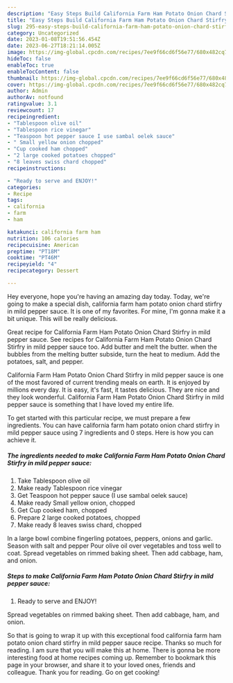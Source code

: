 ```yaml
---
description: "Easy Steps Build California Farm Ham Potato Onion Chard Stirfry in mild pepper sauce the Very Delicious"
title: "Easy Steps Build California Farm Ham Potato Onion Chard Stirfry in mild pepper sauce the Very Delicious"
slug: 295-easy-steps-build-california-farm-ham-potato-onion-chard-stirfry-in-mild-pepper-sauce-the-very-delicious
category: Uncategorized
date: 2023-01-08T19:51:56.454Z
date: 2023-06-27T18:21:14.005Z
image: https://img-global.cpcdn.com/recipes/7ee9f66cd6f56e77/680x482cq70/california-farm-ham-potato-onion-chard-stirfry-in-mild-pepper-sauce-recipe-main-photo.jpg
hideToc: false
enableToc: true
enableTocContent: false
thumbnail: https://img-global.cpcdn.com/recipes/7ee9f66cd6f56e77/680x482cq70/california-farm-ham-potato-onion-chard-stirfry-in-mild-pepper-sauce-recipe-main-photo.jpg
cover: https://img-global.cpcdn.com/recipes/7ee9f66cd6f56e77/680x482cq70/california-farm-ham-potato-onion-chard-stirfry-in-mild-pepper-sauce-recipe-main-photo.jpg
author: Admin
authorAv: notfound
ratingvalue: 3.1
reviewcount: 17
recipeingredient:
- "Tablespoon olive oil"
- "Tablespoon rice vinegar"
- "Teaspoon hot pepper sauce I use sambal oelek sauce"
- " Small yellow onion chopped"
- "Cup cooked ham chopped"
- "2 large cooked potatoes chopped"
- "8 leaves swiss chard chopped"
recipeinstructions:

- "Ready to serve and ENJOY!"
categories:
- Recipe
tags:
- california
- farm
- ham

katakunci: california farm ham 
nutrition: 106 calories
recipecuisine: American
preptime: "PT18M"
cooktime: "PT46M"
recipeyield: "4"
recipecategory: Dessert

---
```



Hey everyone, hope you're having an amazing day today. Today, we're going to make a special dish, california farm ham potato onion chard stirfry in mild pepper sauce. It is one of my favorites. For mine, I'm gonna make it a bit unique. This will be really delicious.

Great recipe for California Farm Ham Potato Onion Chard Stirfry in mild pepper sauce. See recipes for California Farm Ham Potato Onion Chard Stirfry in mild pepper sauce too. Add butter and melt the butter. when the bubbles from the melting butter subside, turn the heat to medium. Add the potatoes, salt, and pepper.

California Farm Ham Potato Onion Chard Stirfry in mild pepper sauce is one of the most favored of current trending meals on earth. It is enjoyed by millions every day. It is easy, it's fast, it tastes delicious. They are nice and they look wonderful. California Farm Ham Potato Onion Chard Stirfry in mild pepper sauce is something that I have loved my entire life.


To get started with this particular recipe, we must prepare a few ingredients. You can have california farm ham potato onion chard stirfry in mild pepper sauce using 7 ingredients and 0 steps. Here is how you can achieve it.

<!--inarticleads1-->

##### The ingredients needed to make California Farm Ham Potato Onion Chard Stirfry in mild pepper sauce:

1. Take Tablespoon olive oil
1. Make ready Tablespoon rice vinegar
1. Get Teaspoon hot pepper sauce (I use sambal oelek sauce)
1. Make ready  Small yellow onion, chopped
1. Get Cup cooked ham, chopped
1. Prepare 2 large cooked potatoes, chopped
1. Make ready 8 leaves swiss chard, chopped


In a large bowl combine fingerling potatoes, peppers, onions and garlic. Season with salt and pepper Pour olive oil over vegetables and toss well to coat. Spread vegetables on rimmed baking sheet. Then add cabbage, ham, and onion. 

<!--inarticleads2-->

##### Steps to make California Farm Ham Potato Onion Chard Stirfry in mild pepper sauce:


1. Ready to serve and ENJOY!

Spread vegetables on rimmed baking sheet. Then add cabbage, ham, and onion. 

So that is going to wrap it up with this exceptional food california farm ham potato onion chard stirfry in mild pepper sauce recipe. Thanks so much for reading. I am sure that you will make this at home. There is gonna be more interesting food at home recipes coming up. Remember to bookmark this page in your browser, and share it to your loved ones, friends and colleague. Thank you for reading. Go on get cooking!
